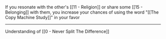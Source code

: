 If you resonate with the other's [[11 - Religion]] or share some [[15 - Belonging]] with them, you increase your chances of using the word "[[The Copy Machine Study]]" in your favor

---

Understanding of [[0 - Never Split The Difference]]
